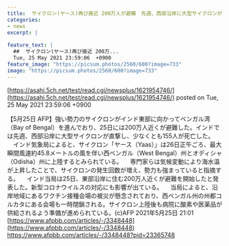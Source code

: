 ```yaml
---
title:  サイクロン(ヤース)再び接近 200万人が避難　先週、西部沿岸に大型サイクロンが直撃し、少なくとも155人が死亡  
categories:
- news
excerpt: |
  
feature_text: |
  ##  サイクロン(ヤース)再び接近 200万...
  Tue, 25 May 2021 23:59:06  +0900
feature_image: "https://picsum.photos/2560/600?image=733"
image: "https://picsum.photos/2560/600?image=733"
---
```


[https://asahi.5ch.net/test/read.cgi/newsplus/1621954746/](https://asahi.5ch.net/test/read.cgi/newsplus/1621954746/)
posted on Tue, 25 May 2021 23:59:06  +0900

<!--more-->

【5月25日 AFP】強い勢力のサイクロンがインド東部に向かってベンガル湾（Bay of Bengal）を進んでおり、25日には200万人近くが避難した。インドでは先週、西部沿岸に大型サイクロンが直撃し、少なくとも155人が死亡した。 　インド気象局によると、サイクロン「ヤース（Yaas）」は26日正午ごろ、最大瞬間風速約45.8メートルの風を伴い西ベンガル（West Bengal）州とオディシャ（Odisha）州に上陸するとみられている。 　専門家らは気候変動により海水温が上昇したことで、サイクロンの発生回数が増え、勢力も強まっていると指摘する。 　インド当局は25日、東部沿岸に住む200万人近くが避難を開始したと発表した。新型コロナウイルスの対応にも影響が出ている。 　当局によると、沿岸地域にあるワクチン接種会場の被災が懸念されており、西ベンガル州の州都コルカタにある会場も一時閉鎖される。サイクロン上陸後も病院に酸素や医薬品が供給されるよう準備が進められている。(c)AFP 2021年5月25日 21:01 [https://www.afpbb.com/articles/-/3348448](https://www.afpbb.com/articles/-/3348448) https://www.afpbb.com/articles/-/3348448?pid=23365748
